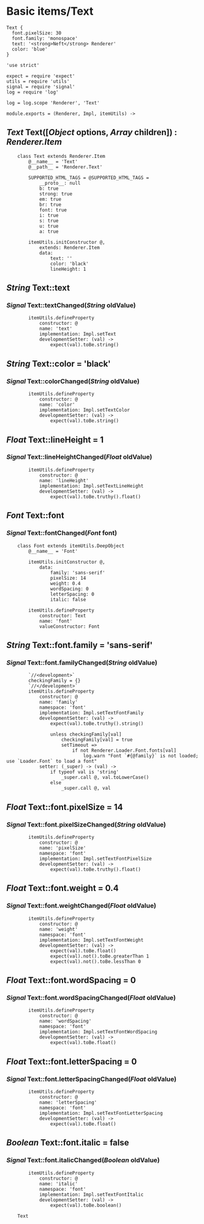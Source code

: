 Basic items/Text
================

```style
Text {
  font.pixelSize: 30
  font.family: 'monospace'
  text: '<strong>Neft</strong> Renderer'
  color: 'blue'
}
```

	'use strict'

	expect = require 'expect'
	utils = require 'utils'
	signal = require 'signal'
	log = require 'log'

	log = log.scope 'Renderer', 'Text'

	module.exports = (Renderer, Impl, itemUtils) ->

*Text* Text([*Object* options, *Array* children]) : *Renderer.Item*
-------------------------------------------------------------------

		class Text extends Renderer.Item
			@__name__ = 'Text'
			@__path__ = 'Renderer.Text'

			SUPPORTED_HTML_TAGS = @SUPPORTED_HTML_TAGS =
				__proto__: null
				b: true
				strong: true
				em: true
				br: true
				font: true
				i: true
				s: true
				u: true
				a: true

			itemUtils.initConstructor @,
				extends: Renderer.Item
				data:
					text: ''
					color: 'black'
					lineHeight: 1

*String* Text::text
-------------------

### *Signal* Text::textChanged(*String* oldValue)

			itemUtils.defineProperty
				constructor: @
				name: 'text'
				implementation: Impl.setText
				developmentSetter: (val) ->
					expect(val).toBe.string()

*String* Text::color = 'black'
------------------------------

### *Signal* Text::colorChanged(*String* oldValue)

			itemUtils.defineProperty
				constructor: @
				name: 'color'
				implementation: Impl.setTextColor
				developmentSetter: (val) ->
					expect(val).toBe.string()

*Float* Text::lineHeight = 1
----------------------------

### *Signal* Text::lineHeightChanged(*Float* oldValue)

			itemUtils.defineProperty
				constructor: @
				name: 'lineHeight'
				implementation: Impl.setTextLineHeight
				developmentSetter: (val) ->
					expect(val).toBe.truthy().float()

*Font* Text::font
-----------------

### *Signal* Text::fontChanged(*Font* font)

		class Font extends itemUtils.DeepObject
			@__name__ = 'Font'

			itemUtils.initConstructor @,
				data:
					family: 'sans-serif'
					pixelSize: 14
					weight: 0.4
					wordSpacing: 0
					letterSpacing: 0
					italic: false

			itemUtils.defineProperty
				constructor: Text
				name: 'font'
				valueConstructor: Font

*String* Text::font.family = 'sans-serif'
-----------------------------------------

### *Signal* Text::font.familyChanged(*String* oldValue)

			`//<development>`
			checkingFamily = {}
			`//</development>`
			itemUtils.defineProperty
				constructor: @
				name: 'family'
				namespace: 'font'
				implementation: Impl.setTextFontFamily
				developmentSetter: (val) ->
					expect(val).toBe.truthy().string()

					unless checkingFamily[val]
						checkingFamily[val] = true
						setTimeout =>
							if not Renderer.Loader.Font.fonts[val]
								log.warn "Font `#{@family}` is not loaded; use `Loader.Font` to load a font"
				setter: (_super) -> (val) ->
					if typeof val is 'string'
						_super.call @, val.toLowerCase()
					else
						_super.call @, val

*Float* Text::font.pixelSize = 14
---------------------------------

### *Signal* Text::font.pixelSizeChanged(*String* oldValue)

			itemUtils.defineProperty
				constructor: @
				name: 'pixelSize'
				namespace: 'font'
				implementation: Impl.setTextFontPixelSize
				developmentSetter: (val) ->
					expect(val).toBe.truthy().float()

*Float* Text::font.weight = 0.4
-------------------------------

### *Signal* Text::font.weightChanged(*Float* oldValue)

			itemUtils.defineProperty
				constructor: @
				name: 'weight'
				namespace: 'font'
				implementation: Impl.setTextFontWeight
				developmentSetter: (val) ->
					expect(val).toBe.float()
					expect(val).not().toBe.greaterThan 1
					expect(val).not().toBe.lessThan 0

*Float* Text::font.wordSpacing = 0
----------------------------------

### *Signal* Text::font.wordSpacingChanged(*Float* oldValue)

			itemUtils.defineProperty
				constructor: @
				name: 'wordSpacing'
				namespace: 'font'
				implementation: Impl.setTextFontWordSpacing
				developmentSetter: (val) ->
					expect(val).toBe.float()

*Float* Text::font.letterSpacing = 0
------------------------------------

### *Signal* Text::font.letterSpacingChanged(*Float* oldValue)

			itemUtils.defineProperty
				constructor: @
				name: 'letterSpacing'
				namespace: 'font'
				implementation: Impl.setTextFontLetterSpacing
				developmentSetter: (val) ->
					expect(val).toBe.float()

*Boolean* Text::font.italic = false
-----------------------------------

### *Signal* Text::font.italicChanged(*Boolean* oldValue)

			itemUtils.defineProperty
				constructor: @
				name: 'italic'
				namespace: 'font'
				implementation: Impl.setTextFontItalic
				developmentSetter: (val) ->
					expect(val).toBe.boolean()

		Text
